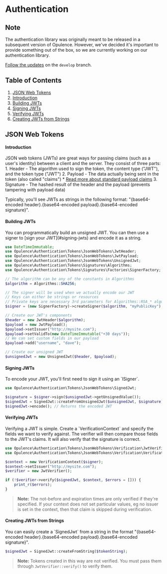 # Authentication

## Note
The authentication library was originally meant to be released in a subsequent version of Opulence.  However, we've decided it's important to provide something out of the box, so we are currently working on our authentication library.

<a href="https://github.com/opulencephp/Opulence/tree/develop/src/Opulence/Authentication" target="_blank">Follow the updates</a> on the `develop` branch.

## Table of Contents
1. [JSON Web Tokens](#jwt)
  1. [Introduction](#jwt-introduction)
  2. [Building JWTs](#building-jwts)
  3. [Signing JWTs](#signing-jwts)
  4. [Verifying JWTs](#verifying-jwts)
  5. [Creating JWTs from Strings](#creating-jwts-from-strings)

<h2 id="jwt">JSON Web Tokens</h2>

<h4 id="jwt-introduction">Introduction</h4>
JSON web tokens (JWTs) are great ways for passing claims (such as a user's identity) between a client and the server.  They consist of three parts:
1. Header - The algorithm used to sign the token, the content type ("JWT"), and the token type ("JWT")
2. Payload - The data actually being sent in the token (also called "claims")
  * <a href="https://en.wikipedia.org/wiki/JSON_Web_Token" target="_blank">Read more about standard payload claims</a>
3. Signature - The hashed result of the header and the payload (prevents tampering with payload data)

Typically, you'll see JWTs as strings in the following format: "{base64-encoded header}.{base64-encoded payload}.{base64-encoded signature}".

<h4 id="building-jwts">Building JWTs</h4>
You can programmatically build an unsigned JWT.  You can then use a signer to [sign your JWT](#signing-jwts) and encode it as a string.

```php
use DateTimeImmutable;
use Opulence\Authentication\Tokens\JsonWebTokens\JwtHeader;
use Opulence\Authentication\Tokens\JsonWebTokens\JwtPayload;
use Opulence\Authentication\Tokens\JsonWebTokens\UnsignedJwt;
use Opulence\Authentication\Tokens\Signatures\Algorithms;
use Opulence\Authentication\Tokens\Signatures\Factories\SignerFactory;

// The algorithm can be any of the constants in Algorithms
$algorithm = Algorithms::SHA256;

// The signer will be used when we actually encode our JWT
// Keys can either be strings or resources
// Private keys are necessary 3rd parameters for Algorithms::RSA_* algorithms
$signer = (new SignerFactory)->createSigner($algorithm, "myPublicKey");

// Create our JWT's components
$header = new JwtHeader($algorithm);
$payload = new JwtPayload();
$payload->setIssuer("http://mysite.com");
$payload->setValidTo(new DateTimeImmutable("+30 days"));
// We can set custom fields in our payload
$payload->add("username", "dave");

// Create our unsigned JWT
$unsignedJwt = new UnsignedJwt($header, $payload);
```

<h4 id="signing-jwts">Signing JWTs</h4>
To encode your JWT, you'll first need to sign it using an `ISigner`.

```php
use Opulence\Authentication\Tokens\JsonWebTokens\SignedJwt;

$signature = $signer->sign($unsignedJwt->getUnsignedValue());
$signedJwt = SignedJwt::createFromUnsignedJwt($unsignedJwt, $signature);
$signedJwt->encode(); // Returns the encoded JWT
```

<h4 id="verifying-jwts">Verifying JWTs</h4>
Verifying a JWT is simple.  Create a `VerificationContext` and specify the fields we want to verify against.  The verifier will then compare those fields to the JWT's claims.  It will also verify that the signature is correct.

```php
use Opulence\Authentication\Tokens\JsonWebTokens\Verification\JwtVerifier;
use Opulence\Authentication\Tokens\JsonWebTokens\Verification\VerificationContext;

$context = new VerificationContext($signer);
$context->setIssuer("http://mysite.com");
$verifier = new JwtVerifier();

if (!$verifier->verify($signedJwt, $context, $errors = [])) {
    print_r($errors);
}
```

> **Note:** The not-before and expiration times are only verified if they're specified.  If your context does not set particular values, eg no issuer is set in the context, then that claim is skipped during verification.

<h4 id="creating-jwts-from-strings">Creating JWTs from Strings</h4>
You can easily create a `SignedJwt` from a string in the format "{base64-encoded header}.{base64-encoded payload}.{base64-encoded signature}".

```php
$signedJwt = SignedJwt::createFromString($tokenString);
```

> **Note:** Tokens created in this way are not verified.  You must pass them through `JwtVerifier::verify()` to verify them. 